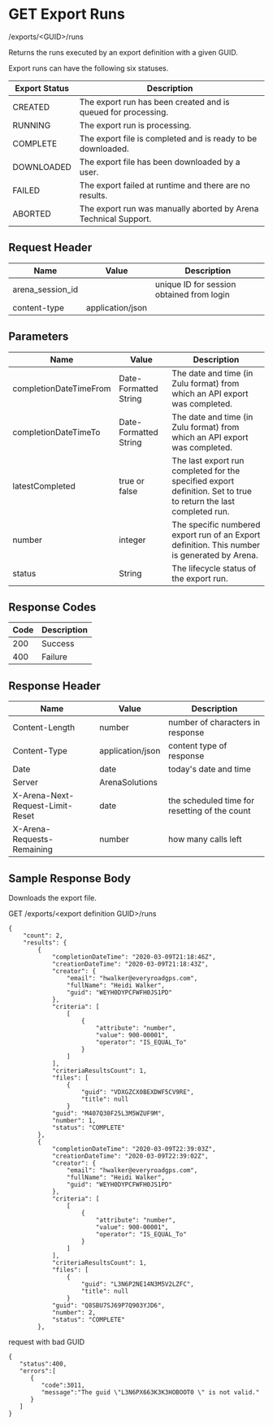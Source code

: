 # GET Export Runs
/exports/&lt;GUID&gt;/runs

Returns the runs executed by an  export definition with a given GUID. 

Export runs can have the following six statuses.


| Export Status<br> | Description<br> |
|  --- |  --- | 
| CREATED<br> | The export run has been created and is queued for processing.<br> |
| RUNNING<br> | The export run is processing.<br> |
| COMPLETE<br> | The export file is completed and is ready to be downloaded.<br> |
| DOWNLOADED<br> | The export file has been downloaded by a user.<br> |
| FAILED<br> | The export failed at runtime and there are no results.<br> |
| ABORTED<br> | The export run was manually aborted by Arena Technical Support.<br> |

## Request Header

| Name<br> | Value<br> | Description<br> |
|  --- |  --- |  --- | 
| arena_session_id<br> |   | unique ID for session obtained from login<br> |
| content-type<br> | application/json<br> |   |

## Parameters

| Name<br> | Value<br> | Description<br> |
|  --- |  --- |  --- | 
| completionDateTimeFrom<br> | Date-Formatted String<br> | The date and time \(in Zulu format\) from which an API export was completed.<br> |
| completionDateTimeTo<br> | Date-Formatted String<br> | The date and time \(in Zulu format\) from which an API export was completed.<br> |
| latestCompleted<br> | true or false<br> | The last export run completed for the specified export definition. Set to true to return the last completed run.<br> |
| number<br> | integer<br> | The specific numbered export run of an Export definition. This number is generated by Arena.<br> |
| status<br> | String<br> | The lifecycle status of the export run.<br> |

## Response Codes

| Code<br> | Description<br> |
|  --- |  --- | 
| 200<br> | Success<br> |
| 400<br> | Failure<br> |

## Response Header

| Name<br> | Value<br> | Description<br> |
|  --- |  --- |  --- | 
| Content-Length<br> | number<br> | number of characters in response<br> |
| Content-Type<br> | application/json<br> | content type of response<br> |
| Date<br> | date<br> | today's date and time<br> |
| Server<br> | ArenaSolutions<br> |   |
| X-Arena-Next-Request-Limit-Reset<br> | date<br> | the scheduled time for resetting of the count<br> |
| X-Arena-Requests-Remaining<br> | number<br> | how many calls left<br> |

## Sample Response Body
Downloads the export file.

GET /exports/&lt;export definition GUID&gt;/runs

```
{
    "count": 2,
    "results": {
        {
            "completionDateTime": "2020-03-09T21:18:46Z",
            "creationDateTime": "2020-03-09T21:18:43Z",
            "creator": {
                "email": "hwalker@everyroadgps.com",
                "fullName": "Heidi Walker",
                "guid": "WEYH0DYPCFWFH0JS1PD"
            },
            "criteria": [
                [
                    {
                        "attribute": "number",
                        "value": 900-00001",
                        "operator": "IS_EQUAL_To"
                    }
                ]
            ],
            "criteriaResultsCount": 1,
            "files": [
                {
                    "guid": "VDXGZCX0BEXDWF5CV9RE",
                    "title": null
                }
            "guid": "M407Q30F25L3M5WZUF9M",
            "number": 1,
            "status": "COMPLETE"
        },
        {
            "completionDateTime": "2020-03-09T22:39:03Z",
            "creationDateTime": "2020-03-09T22:39:02Z",
            "creator": {
                "email": "hwalker@everyroadgps.com",
                "fullName": "Heidi Walker",
                "guid": "WEYH0DYPCFWFH0JS1PD"
            },
            "criteria": [
                [
                    {
                        "attribute": "number",
                        "value": 900-00001",
                        "operator": "IS_EQUAL_To"
                    }
                ]
            ],
            "criteriaResultsCount": 1,
            "files": [
                {
                    "guid": "L3N6P2NE14N3M5V2LZFC",
                    "title": null
                }
            "guid": "Q8SBU7SJ69P7Q903YJD6",
            "number": 2,
            "status": "COMPLETE"
        },
```
request with bad GUID

```
{  
   "status":400,
   "errors":[  
      {  
         "code":3011,
         "message":"The guid \"L3N6PX663K3K3HOBOOT0 \" is not valid."
      }
   ]
}
```
